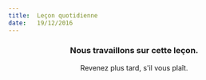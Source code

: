 ```yaml
---
title:  Leçon quotidienne
date:   19/12/2016
---
```


### <center>Nous travaillons sur cette leçon.</center>
<center>Revenez plus tard, s'il vous plaît.</center>